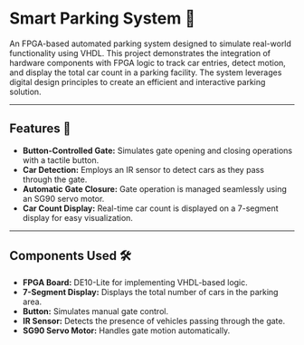 # Smart Parking System 🚗

An FPGA-based automated parking system designed to simulate real-world functionality using VHDL. This project demonstrates the integration of hardware components with FPGA logic to track car entries, detect motion, and display the total car count in a parking facility. The system leverages digital design principles to create an efficient and interactive parking solution.

---

## Features 🌟

- **Button-Controlled Gate:** Simulates gate opening and closing operations with a tactile button.  
- **Car Detection:** Employs an IR sensor to detect cars as they pass through the gate.  
- **Automatic Gate Closure:** Gate operation is managed seamlessly using an SG90 servo motor.  
- **Car Count Display:** Real-time car count is displayed on a 7-segment display for easy visualization.

---

## Components Used 🛠️

- **FPGA Board:** DE10-Lite for implementing VHDL-based logic.  
- **7-Segment Display:** Displays the total number of cars in the parking area.  
- **Button:** Simulates manual gate control.  
- **IR Sensor:** Detects the presence of vehicles passing through the gate.  
- **SG90 Servo Motor:** Handles gate motion automatically.

